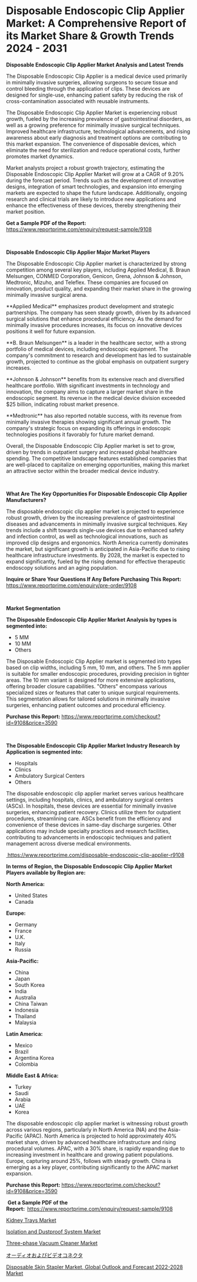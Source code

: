 <p><h1>Disposable Endoscopic Clip Applier Market: A Comprehensive Report of its Market Share & Growth Trends 2024 - 2031</h1></p><p><strong>Disposable Endoscopic Clip Applier Market Analysis and Latest Trends</strong></p>
<p><p>The Disposable Endoscopic Clip Applier is a medical device used primarily in minimally invasive surgeries, allowing surgeons to secure tissue and control bleeding through the application of clips. These devices are designed for single-use, enhancing patient safety by reducing the risk of cross-contamination associated with reusable instruments.</p><p>The Disposable Endoscopic Clip Applier Market is experiencing robust growth, fueled by the increasing prevalence of gastrointestinal disorders, as well as a growing preference for minimally invasive surgical techniques. Improved healthcare infrastructure, technological advancements, and rising awareness about early diagnosis and treatment options are contributing to this market expansion. The convenience of disposable devices, which eliminate the need for sterilization and reduce operational costs, further promotes market dynamics.</p><p>Market analysts project a robust growth trajectory, estimating the Disposable Endoscopic Clip Applier Market will grow at a CAGR of 9.20% during the forecast period. Trends such as the development of innovative designs, integration of smart technologies, and expansion into emerging markets are expected to shape the future landscape. Additionally, ongoing research and clinical trials are likely to introduce new applications and enhance the effectiveness of these devices, thereby strengthening their market position.</p></p>
<p><strong>Get a Sample PDF of the Report:&nbsp;</strong> <a href="https://www.reportprime.com/enquiry/request-sample/9108">https://www.reportprime.com/enquiry/request-sample/9108</a></p>
<p>&nbsp;</p>
<p><strong>Disposable Endoscopic Clip Applier Major Market Players</strong></p>
<p><p>The Disposable Endoscopic Clip Applier market is characterized by strong competition among several key players, including Applied Medical, B. Braun Melsungen, CONMED Corporation, Genicon, Grena, Johnson & Johnson, Medtronic, Mizuho, and Teleflex. These companies are focused on innovation, product quality, and expanding their market share in the growing minimally invasive surgical arena.</p><p>**Applied Medical** emphasizes product development and strategic partnerships. The company has seen steady growth, driven by its advanced surgical solutions that enhance procedural efficiency. As the demand for minimally invasive procedures increases, its focus on innovative devices positions it well for future expansion.</p><p>**B. Braun Melsungen** is a leader in the healthcare sector, with a strong portfolio of medical devices, including endoscopic equipment. The company's commitment to research and development has led to sustainable growth, projected to continue as the global emphasis on outpatient surgery increases.</p><p>**Johnson & Johnson** benefits from its extensive reach and diversified healthcare portfolio. With significant investments in technology and innovation, the company aims to capture a larger market share in the endoscopic segment. Its revenue in the medical device division exceeded $25 billion, indicating robust market presence.</p><p>**Medtronic** has also reported notable success, with its revenue from minimally invasive therapies showing significant annual growth. The company's strategic focus on expanding its offerings in endoscopic technologies positions it favorably for future market demand.</p><p>Overall, the Disposable Endoscopic Clip Applier market is set to grow, driven by trends in outpatient surgery and increased global healthcare spending. The competitive landscape features established companies that are well-placed to capitalize on emerging opportunities, making this market an attractive sector within the broader medical device industry.</p></p>
<p>&nbsp;</p>
<p><strong>What Are The Key Opportunities For Disposable Endoscopic Clip Applier Manufacturers?</strong></p>
<p><p>The disposable endoscopic clip applier market is projected to experience robust growth, driven by the increasing prevalence of gastrointestinal diseases and advancements in minimally invasive surgical techniques. Key trends include a shift towards single-use devices due to enhanced safety and infection control, as well as technological innovations, such as improved clip designs and ergonomics. North America currently dominates the market, but significant growth is anticipated in Asia-Pacific due to rising healthcare infrastructure investments. By 2028, the market is expected to expand significantly, fueled by the rising demand for effective therapeutic endoscopy solutions and an aging population.</p></p>
<p><strong>Inquire or Share Your Questions If Any Before Purchasing This Report:</strong> <a href="https://www.reportprime.com/enquiry/pre-order/9108">https://www.reportprime.com/enquiry/pre-order/9108</a></p>
<p>&nbsp;</p>
<p><strong>Market Segmentation</strong></p>
<p><strong>The Disposable Endoscopic Clip Applier Market Analysis by types is segmented into:</strong></p>
<p><ul><li>5 MM</li><li>10 MM</li><li>Others</li></ul></p>
<p><p>The Disposable Endoscopic Clip Applier market is segmented into types based on clip widths, including 5 mm, 10 mm, and others. The 5 mm applier is suitable for smaller endoscopic procedures, providing precision in tighter areas. The 10 mm variant is designed for more extensive applications, offering broader closure capabilities. "Others" encompass various specialized sizes or features that cater to unique surgical requirements. This segmentation allows for tailored solutions in minimally invasive surgeries, enhancing patient outcomes and procedural efficiency.</p></p>
<p><strong>Purchase this Report:&nbsp;</strong><a href="https://www.reportprime.com/checkout?id=9108&price=3590">https://www.reportprime.com/checkout?id=9108&price=3590</a></p>
<p>&nbsp;</p>
<p><strong>The Disposable Endoscopic Clip Applier Market Industry Research by Application is segmented into:</strong></p>
<p><ul><li>Hospitals</li><li>Clinics</li><li>Ambulatory Surgical Centers</li><li>Others</li></ul></p>
<p><p>The disposable endoscopic clip applier market serves various healthcare settings, including hospitals, clinics, and ambulatory surgical centers (ASCs). In hospitals, these devices are essential for minimally invasive surgeries, enhancing patient recovery. Clinics utilize them for outpatient procedures, streamlining care. ASCs benefit from the efficiency and convenience of these devices in same-day discharge surgeries. Other applications may include specialty practices and research facilities, contributing to advancements in endoscopic techniques and patient management across diverse medical environments.</p></p>
<p><a href="https://www.reportprime.com/disposable-endoscopic-clip-applier-r9108">&nbsp;https://www.reportprime.com/disposable-endoscopic-clip-applier-r9108</a></p>
<p><strong>In terms of Region, the Disposable Endoscopic Clip Applier Market Players available by Region are:</strong></p>
<p>
    <p> <strong> North America: </strong>
        <ul>
            <li>United States</li>
            <li>Canada</li>
        </ul>
        </p> 
    <p> <strong> Europe: </strong>
        <ul>
            <li>Germany</li>
            <li>France</li>
            <li>U.K.</li>
            <li>Italy</li>
            <li>Russia</li>
        </ul>
        </p> 
    <p> <strong> Asia-Pacific: </strong>
        <ul>
            <li>China</li>
            <li>Japan</li>
            <li>South Korea</li>
            <li>India</li>
            <li>Australia</li>
            <li>China Taiwan</li>
            <li>Indonesia</li>
            <li>Thailand</li>
            <li>Malaysia</li>
        </ul>
        </p> 
    <p> <strong> Latin America: </strong>
        <ul>
            <li>Mexico</li>
            <li>Brazil</li>
            <li>Argentina Korea</li>
            <li>Colombia</li>
        </ul>
        </p> 
    <p> <strong> Middle East & Africa: </strong>
        <ul>
            <li>Turkey</li>
            <li>Saudi</li>
            <li>Arabia</li>
            <li>UAE</li>
            <li>Korea</li>
        </ul>
    </p>
    </p>
<p><p>The disposable endoscopic clip applier market is witnessing robust growth across various regions, particularly in North America (NA) and the Asia-Pacific (APAC). North America is projected to hold approximately 40% market share, driven by advanced healthcare infrastructure and rising procedural volumes. APAC, with a 30% share, is rapidly expanding due to increasing investment in healthcare and growing patient populations. Europe, capturing around 25%, follows with steady growth. China is emerging as a key player, contributing significantly to the APAC market expansion.</p></p>
<p><strong>Purchase this Report: </strong><a href="https://www.reportprime.com/checkout?id=9108&price=3590">https://www.reportprime.com/checkout?id=9108&price=3590</a></p>
<p>&nbsp;<strong>Get a Sample PDF of the Report:&nbsp;&nbsp;</strong><a href="https://www.reportprime.com/enquiry/request-sample/9108">https://www.reportprime.com/enquiry/request-sample/9108</a></p>
<p><strong></strong></p>
<p><p><a href="https://github.com/JakirUddin651/Market-Research-Report-List-1/blob/main/kidney-trays-market.md">Kidney Trays Market</a></p><p><a href="https://issuu.com/reportprime-2/docs/isolation-and-dustproof-system-mark_7fd16a4fb474dd">Isolation and Dustproof System Market</a></p><p><a href="https://issuu.com/reportprime-2/docs/three-phase-vacuum-cleaner-market-s_10140cee9b6901">Three-phase Vacuum Cleaner Market</a></p><p><a href="https://medium.com/@dfs4ff/audio-and-video-connectors-market-%E3%81%AF-%E3%82%B3%E3%82%B9%E3%83%88%E7%AE%A1%E7%90%86%E3%81%A8%E5%8A%B9%E7%8E%87%E5%90%91%E4%B8%8A%E3%82%92%E5%84%AA%E5%85%88%E3%81%97%E3%81%BE%E3%81%99-%E3%81%95%E3%82%89%E3%81%AB-%E5%A0%B1%E5%91%8A%E6%9B%B8%E3%81%AF%E5%B8%82%E5%A0%B4%E3%81%AE%E9%9C%80%E8%A6%81%E9%9D%A2%E3%81%A8%E4%BE%9B%E7%B5%A6%E9%9D%A2%E3%81%AE%E4%B8%A1%E6%96%B9%E3%82%92%E3%82%AB%E3%83%90%E3%83%BC%E3%81%97%E3%81%A6%E3%81%84%E3%81%BE%E3%81%99-audio-and-8f097406aa8b">オーディオおよびビデオコネクタ</a></p><p><a href="https://medium.com/@jeniw10236654655/the-disposable-skin-stapler-market-global-outlook-and-forecast-2022-2028-market-prioritizes-cost-f3b4ea6f4256">Disposable Skin Stapler Market, Global Outlook and Forecast 2022-2028 Market</a></p></p>